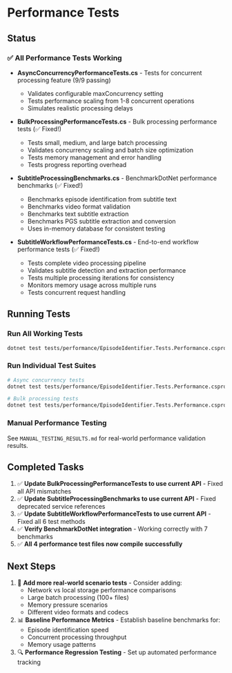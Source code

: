 # Performance Tests

## Status

### ✅ All Performance Tests Working

- **AsyncConcurrencyPerformanceTests.cs** - Tests for concurrent processing feature (9/9 passing)
    - Validates configurable maxConcurrency setting
    - Tests performance scaling from 1-8 concurrent operations
    - Simulates realistic processing delays

- **BulkProcessingPerformanceTests.cs** - Bulk processing performance tests (✅ Fixed!)
    - Tests small, medium, and large batch processing
    - Validates concurrency scaling and batch size optimization
    - Tests memory management and error handling
    - Tests progress reporting overhead

- **SubtitleProcessingBenchmarks.cs** - BenchmarkDotNet performance benchmarks (✅ Fixed!)
    - Benchmarks episode identification from subtitle text
    - Benchmarks video format validation
    - Benchmarks text subtitle extraction
    - Benchmarks PGS subtitle extraction and conversion
    - Uses in-memory database for consistent testing

- **SubtitleWorkflowPerformanceTests.cs** - End-to-end workflow performance tests (✅ Fixed!)
    - Tests complete video processing pipeline
    - Validates subtitle detection and extraction performance
    - Tests multiple processing iterations for consistency
    - Monitors memory usage across multiple runs
    - Tests concurrent request handling

## Running Tests

### Run All Working Tests

```bash
dotnet test tests/performance/EpisodeIdentifier.Tests.Performance.csproj --filter "FullyQualifiedName~AsyncConcurrencyPerformanceTests|FullyQualifiedName~BulkProcessingPerformanceTests"
```

### Run Individual Test Suites

```bash
# Async concurrency tests
dotnet test tests/performance/EpisodeIdentifier.Tests.Performance.csproj --filter "FullyQualifiedName~AsyncConcurrencyPerformanceTests"

# Bulk processing tests
dotnet test tests/performance/EpisodeIdentifier.Tests.Performance.csproj --filter "FullyQualifiedName~BulkProcessingPerformanceTests"
```

### Manual Performance Testing

See `MANUAL_TESTING_RESULTS.md` for real-world performance validation results.

## Completed Tasks

1. ✅ **Update BulkProcessingPerformanceTests to use current API** - Fixed all API mismatches
2. ✅ **Update SubtitleProcessingBenchmarks to use current API** - Fixed deprecated service references
3. ✅ **Update SubtitleWorkflowPerformanceTests to use current API** - Fixed all 6 test methods
4. ✅ **Verify BenchmarkDotNet integration** - Working correctly with 7 benchmarks
5. ✅ **All 4 performance test files now compile successfully**

## Next Steps

1. 🎯 **Add more real-world scenario tests** - Consider adding:
   - Network vs local storage performance comparisons
   - Large batch processing (100+ files)
   - Memory pressure scenarios
   - Different video formats and codecs
2. 📊 **Baseline Performance Metrics** - Establish baseline benchmarks for:
   - Episode identification speed
   - Concurrent processing throughput
   - Memory usage patterns
3. 🔍 **Performance Regression Testing** - Set up automated performance tracking


